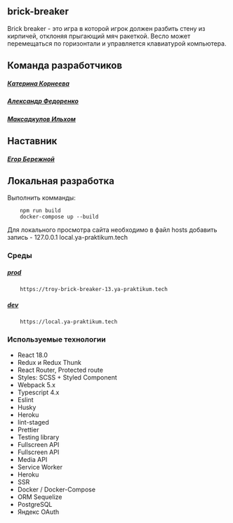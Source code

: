 ##  brick-breaker

Brick breaker - это игра в которой игрок должен разбить стену из кирпичей, отклоняя прыгающий мяч ракеткой. Весло может перемещаться по горизонтали и управляется клавиатурой компьютера.

## Команда разработчиков
##### [Катерина Корнеева](https://github.com/KaterinaKorneeeva)
        
##### [Александр Федоренко](https://github.com/AFL987)
##### [Максадкулов Ильхом](https://github.com/parnasmi)

## Наставник 
##### [Егор Бережной](https://github.com/gohabereg)

    
## Локальная разработка
Выполнить комманды:
    
    
        npm run build
        docker-compose up --build 
        
Для локального просмотра сайта необходимо в файл hosts добавить запись - 127.0.0.1 local.ya-praktikum.tech

### Среды
##### [prod](https://troy-brick-breaker-13.ya-praktikum.tech)
        https://troy-brick-breaker-13.ya-praktikum.tech
##### [dev](https://local.ya-praktikum.tech)
        https://local.ya-praktikum.tech 

### Используемые технологии
  - React 18.0
  - Redux и Redux  Thunk 
  - React Router, Protected route 
  - Styles: SCSS + Styled Component 
  - Webpack 5.x
  - Typescript 4.x
  - Eslint 
  - Husky
  - Heroku
  - lint-staged
  - Prettier
  - Testing library
  - Fullscreen API
  - Fullscreen API 
  - Media API
  - Service Worker
  - Heroku
  - SSR
  - Docker / Docker-Compose
  - ORM Sequelize
  - PostgreSQL
  - Яндекс OAuth 

